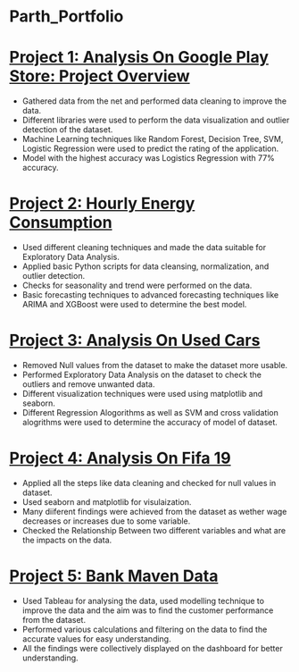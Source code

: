 # Parth_Portfolio

# [Project 1: Analysis On Google Play Store: Project Overview](https://github.com/parth1028/Projects)
* Gathered data from the net and performed data cleaning to improve the data.
* Different libraries were used to perform the data visualization and outlier detection of the dataset.
* Machine Learning techniques like Random Forest, Decision Tree, SVM, Logistic Regression were used to predict the rating of the application.
*	Model with the highest accuracy was Logistics Regression with 77% accuracy.



# [Project 2: Hourly Energy Consumption](https://github.com/parth1028/Projects)
*	Used different cleaning techniques and made the data suitable for Exploratory Data Analysis. 
* Applied basic Python scripts for data cleansing, normalization, and outlier detection.
*	Checks for seasonality and trend were performed on the data.
*	Basic forecasting techniques to advanced forecasting techniques like ARIMA and XGBoost were used to determine the best model.



# [Project 3: Analysis On Used Cars](https://github.com/parth1028/Projects)
* Removed Null values from the dataset to make the dataset more usable.
* Performed Exploratory Data Analysis on the dataset to check the outliers and remove unwanted data.
* Different visualization techniques were used using matplotlib and seaborn.
* Different Regression Alogorithms as well as SVM and cross validation alogrithms were used to determine the accuracy of model of dataset.


# [Project 4: Analysis On Fifa 19](https://github.com/parth1028/Projects)
* Applied all the steps like data cleaning and checked for null values in dataset.
* Used seaborn and matplotlib for visulaization.
* Many diiferent findings were achieved from the dataset as wether wage decreases or increases due to some variable.
* Checked the Relationship Between two different variables and what are the impacts on the data.

# [Project 5: Bank Maven Data](https://github.com/parth1028/Projects)
* Used Tableau for analysing the data, used modelling technique to improve the data and the aim was to find the customer performance from the dataset.
* Performed various calculations and filtering on the data to find the accurate values for easy understanding.
* All the findings were collectively displayed on the dashboard for better understanding.
